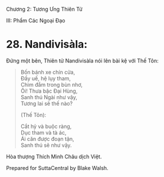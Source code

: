  

Chương 2: Tương Ưng Thiên Tử

III: Phẩm Các Ngoại Ðạo

# 28\. Nandivisàla:

Ðứng một bên, Thiên tử Nandivisàla nói lên bài kệ với Thế Tôn:

> Bốn bánh xe chín cửa,  
> Ðầy uế, hệ lụy tham,  
> Chìm đắm trong bùn nhơ,  
> Ôi! Thưa bậc Ðại Hùng,  
> Sanh thú Ngài như vậy,  
> Tương lai sẽ thế nào?
> 
> (Thế Tôn):
> 
> Cắt hỷ và buộc ràng,  
> Dục tham và tà ác,  
> Ái căn được đoạn tận,  
> Sanh thú sẽ như vậy.

Hòa thượng Thích Minh Châu dịch Việt.

Prepared for SuttaCentral by Blake Walsh.